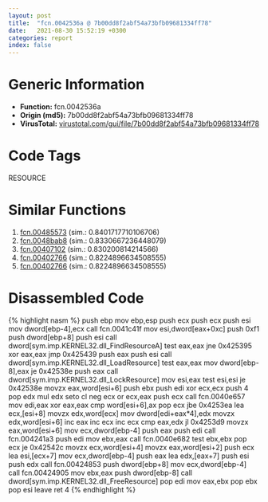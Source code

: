 ```yaml
---
layout: post
title:  "fcn.0042536a @ 7b00dd8f2abf54a73bfb09681334ff78"
date:   2021-08-30 15:52:19 +0300
categories: report
index: false
---
```


# Generic Information
- **Function:** fcn.0042536a
- **Origin (md5):** 7b00dd8f2abf54a73bfb09681334ff78
- **VirusTotal:** [virustotal.com/gui/file/7b00dd8f2abf54a73bfb09681334ff78][virustotal_ref]

# Code Tags
<span class="tag" id="RESOURCE">RESOURCE</span>


# Similar Functions

1. [fcn.00485573][similar_1_ref] (sim.: 0.8401717710106706)
2. [fcn.0048bab8][similar_2_ref] (sim.: 0.8330667236448079)
3. [fcn.00407102][similar_3_ref] (sim.: 0.830200814214566)
4. [fcn.00402766][similar_4_ref] (sim.: 0.8224896634508555)
5. [fcn.00402766][similar_5_ref] (sim.: 0.8224896634508555)


# Disassembled Code

{% highlight nasm %}
push ebp
mov ebp,esp
push ecx
push ecx
push esi
mov dword[ebp-4],ecx
call fcn.0041c41f
mov esi,dword[eax+0xc]
push 0xf1
push dword[ebp+8]
push esi
call dword[sym.imp.KERNEL32.dll_FindResourceA]
test eax,eax
jne 0x425395
xor eax,eax
jmp 0x425439
push eax
push esi
call dword[sym.imp.KERNEL32.dll_LoadResource]
test eax,eax
mov dword[ebp-8],eax
je 0x42538e
push eax
call dword[sym.imp.KERNEL32.dll_LockResource]
mov esi,eax
test esi,esi
je 0x42538e
movzx eax,word[esi+6]
push ebx
push edi
xor ecx,ecx
push 4
pop edx
mul edx
seto cl
neg ecx
or ecx,eax
push ecx
call fcn.0040e657
mov edi,eax
xor eax,eax
cmp word[esi+6],ax
pop ecx
jbe 0x4253ea
lea ecx,[esi+8]
movzx edx,word[ecx]
mov dword[edi+eax*4],edx
movzx edx,word[esi+6]
inc eax
inc ecx
inc ecx
cmp eax,edx
jl 0x4253d9
movzx eax,word[esi+6]
mov ecx,dword[ebp-4]
push eax
push edi
call fcn.004241a3
push edi
mov ebx,eax
call fcn.0040e682
test ebx,ebx
pop ecx
je 0x42542c
movzx ecx,word[esi+4]
movzx eax,word[esi+2]
push ecx
lea esi,[ecx+7]
mov ecx,dword[ebp-4]
push eax
lea edx,[eax+7]
push esi
push edx
call fcn.00424853
push dword[ebp+8]
mov ecx,dword[ebp-4]
call fcn.00424905
mov ebx,eax
push dword[ebp-8]
call dword[sym.imp.KERNEL32.dll_FreeResource]
pop edi
mov eax,ebx
pop ebx
pop esi
leave
ret 4
{% endhighlight %}


[similar_1_ref]: /report/fcn.00485573@d96761eb00d2d97e2b6f5ffffed0b46a
[similar_2_ref]: /report/fcn.0048bab8@d96761eb00d2d97e2b6f5ffffed0b46a
[similar_3_ref]: /report/fcn.00407102@73677cb40830e94fbfb5483ff33e40b9
[similar_4_ref]: /report/fcn.00402766@4c8869bb42f854640703b6ddda29ee38
[similar_5_ref]: /report/fcn.00402766@3f1595e66dc63331ba0930a0c79684ce
[virustotal_ref]: https://www.virustotal.com/gui/file/7b00dd8f2abf54a73bfb09681334ff78